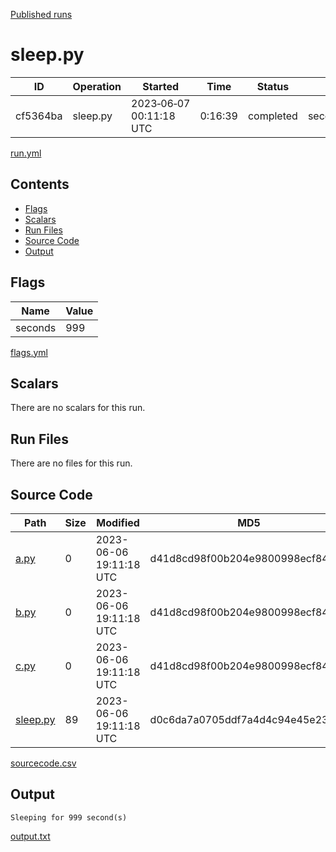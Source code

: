 [Published runs](../README.md)

# sleep.py

| ID                   | Operation           | Started                  | Time                | Status           | Label                |
| --                   | ---------           | ---------                | ----                | ------           | -----                |
| cf5364ba | sleep.py | 2023&#8209;06&#8209;07 00:11:18 UTC | 0:16:39 | completed | seconds=999 |

[run.yml](run.yml)

## Contents

- [Flags](#flags)
- [Scalars](#scalars)
- [Run Files](#run-files)
- [Source Code](#source-code)
- [Output](#output)

## Flags

| Name | Value |
| ---- | ----- |
| seconds | 999 |

[flags.yml](flags.yml)
## Scalars

There are no scalars for this run.
## Run Files

There are no files for this run.
## Source Code

| Path | Size | Modified | MD5 |
| ---- | ---- | -------- | --- |
| [a.py](sourcecode/a.py) | 0 | 2023-06-06 19:11:18 UTC | d41d8cd98f00b204e9800998ecf8427e |
| [b.py](sourcecode/b.py) | 0 | 2023-06-06 19:11:18 UTC | d41d8cd98f00b204e9800998ecf8427e |
| [c.py](sourcecode/c.py) | 0 | 2023-06-06 19:11:18 UTC | d41d8cd98f00b204e9800998ecf8427e |
| [sleep.py](sourcecode/sleep.py) | 89 | 2023-06-06 19:11:18 UTC | d0c6da7a0705ddf7a4d4c94e45e23592 |

[sourcecode.csv](sourcecode.csv)
## Output

```
Sleeping for 999 second(s)
```

[output.txt](output.txt)


